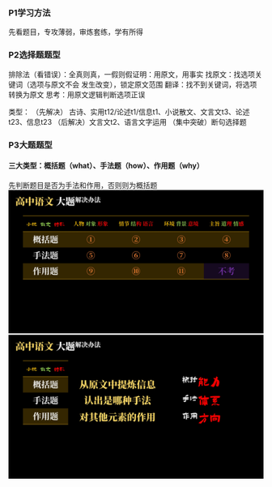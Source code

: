 ### P1学习方法
先看题目，专攻薄弱，审炼套练，学有所得

### P2选择题题型
排除法（看错误）：全真则真，一假则假证明：用原文，用事实
找原文：找选项关键词（选项与原文不会
发生改变），锁定原文范围
翻译：找不到关键词，将选项转换为原文
思考：用原文逻辑判断选项正误

类型：
（先解决）
古诗、实用t12/论述t1/信息t1、小说散文、文言文t3、论述t23、信息t23
（后解决）文言文t2、语言文字运用
（集中突破）断句选择题

### P3大题题型
#### 三大类型：概括题（what）、手法题（how）、作用题（why）
先判断题目是否为手法和作用，否则则为概括题
![](../../Pictures/题型梳理.jpg)
![](../../Pictures/核心能力.jpg)
